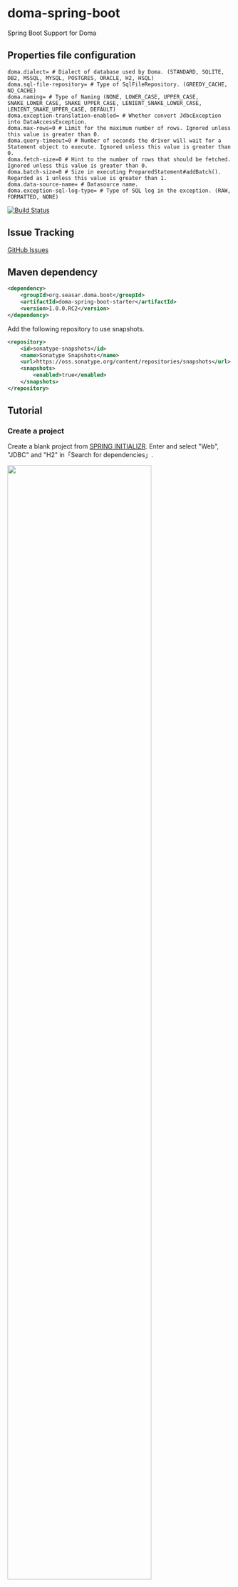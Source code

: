 # doma-spring-boot

Spring Boot Support for Doma

## Properties file configuration

``` properties
doma.dialect= # Dialect of database used by Doma. (STANDARD, SQLITE, DB2, MSSQL, MYSQL, POSTGRES, ORACLE, H2, HSQL)
doma.sql-file-repository= # Type of SqlFileRepository. (GREEDY_CACHE, NO_CACHE)
doma.naming= # Type of Naming (NONE, LOWER_CASE, UPPER_CASE, SNAKE_LOWER_CASE, SNAKE_UPPER_CASE, LENIENT_SNAKE_LOWER_CASE, LENIENT_SNAKE_UPPER_CASE, DEFAULT)
doma.exception-translation-enabled= # Whether convert JdbcException into DataAccessException.
doma.max-rows=0 # Limit for the maximum number of rows. Ignored unless this value is greater than 0.
doma.query-timeout=0 # Number of seconds the driver will wait for a Statement object to execute. Ignored unless this value is greater than 0.
doma.fetch-size=0 # Hint to the number of rows that should be fetched. Ignored unless this value is greater than 0.
doma.batch-size=0 # Size in executing PreparedStatement#addBatch(). Regarded as 1 unless this value is greater than 1.
doma.data-source-name= # Datasource name.
doma.exception-sql-log-type= # Type of SQL log in the exception. (RAW, FORMATTED, NONE)
```
[![Build Status](https://travis-ci.org/domaframework/doma-spring-boot.svg?branch=master)](https://travis-ci.org/domaframework/doma-spring-boot)

## Issue Tracking

[GitHub Issues](https://github.com/domaframework/doma-spring-boot/issues)

## Maven dependency

``` xml
<dependency>
    <groupId>org.seasar.doma.boot</groupId>
    <artifactId>doma-spring-boot-starter</artifactId>
    <version>1.0.0.RC2</version>
</dependency>
```

Add the following repository to use snapshots.

``` xml
<repository>
    <id>sonatype-snapshots</id>
    <name>Sonatype Snapshots</name>
    <url>https://oss.sonatype.org/content/repositories/snapshots</url>
    <snapshots>
        <enabled>true</enabled>
    </snapshots>
</repository>
```

## Tutorial

### Create a project

Create a blank project from [SPRING INITIALIZR](https://start.spring.io). 
Enter and select "Web", "JDBC" and "H2" in「Search for dependencies」.

<img width="80%" src="https://qiita-image-store.s3.amazonaws.com/0/1852/87eb3d20-dda4-a52d-e1e7-9adb264aef44.png">

Then click 「Generate Project」 and `demo.zip` will be downloaded. Extract the zip and import the Maven project into IDE.
In this tutorial we will use IntelliJ IDEA. In case of IDEA, only you have to do is just open `pom.xml`.

Add the following dependency to `pom.xml` so that we can use Doma with Spring Boot.

``` xml
<dependency>
    <groupId>org.seasar.doma.boot</groupId>
    <artifactId>doma-spring-boot-starter</artifactId>
    <version>1.0.0.RC2</version>
</dependency>
```

### Create an entity

Next, create the following entity

``` java
package com.example;

import org.seasar.doma.Entity;
import org.seasar.doma.GeneratedValue;
import org.seasar.doma.GenerationType;
import org.seasar.doma.Id;

@Entity
public class Reservation {
    @Id
    @GeneratedValue(strategy = GenerationType.IDENTITY)
    public Integer id;
    public String name;
}
```

### Create a DAO interface

Then, create the following DAO interface. We will add search and insert method.

``` java
package com.example;

import org.seasar.doma.Dao;
import org.seasar.doma.Insert;
import org.seasar.doma.Select;
import org.seasar.doma.boot.ConfigAutowireable;
import org.springframework.transaction.annotation.Transactional;

import java.util.List;

@ConfigAutowireable
@Dao
public interface ReservationDao {
    @Select
    List<Reservation> selectAll();

    @Insert
    @Transactional
    int insert(Reservation reservation);
}
```
`@ConfigAutowireable` is the annotation to annotate `@Repository` and `@Autowired` on generated DAO implematations using [@AnnotateWith](http://doma.readthedocs.org/ja/stable/config/#id22).

### Generate the DAO imlementation class

After create a DAO interface, build by IDE or Maven, then the implementation class will be generated. However, update methods need the corresponding SQL files **at the compile time**. Unless SQL files exist, compilation will fail.
Usually, SQL corresponding to the method will be written in `src/main/resources/META-INF/(FQCN)/(class name)/(method name).sql`. In this case, it's `src/main/resources/META-INF/com/example/ReservationDao/selectAll.sql`.

<img width="80%" src="https://qiita-image-store.s3.amazonaws.com/0/1852/bc75a9c8-fdb4-aafc-e5a5-0921575b556d.png" />

**Tip**: On the image above, `selectAll` is highlighted by red because the required SQL file does not exist. This feature is enabled by [Doma Support Plugin](https://github.com/siosio/DomaSupport). This is not compulsory but really useful.

<img width="60%" src="https://qiita-image-store.s3.amazonaws.com/0/1852/1aa25b5d-50e2-f19d-f539-92f6d6adc25b.png">

With this plugin, SQL file can be created easily. `Option + Enter` on the method, and select 「SQLファイルを作る。」 on the menu.

<img width="80%" src="https://qiita-image-store.s3.amazonaws.com/0/1852/d008815c-f5b8-a4cf-4b85-2e7503bac42b.png" />

Then select `.../src/main/resouces` and SQL file will be generated.

<img width="40%" src="https://qiita-image-store.s3.amazonaws.com/0/1852/f1486c0f-ba90-2f3a-d70a-dc962d1e0a76.png">


After that, write your query in this SQL file.

``` sql
SELECT
  id,
  name
FROM reservation
ORDER BY name ASC
```

<img width="80%" src="https://qiita-image-store.s3.amazonaws.com/0/1852/dd62c85b-5ccb-13ef-6927-8e17f12903db.png" />

Build again, then compilation will succeed and you can see `ReservationDaoImpl` is generated under `target` and compiled.

<img src="https://qiita-image-store.s3.amazonaws.com/0/1852/2a23f92d-348a-d7ff-957a-027a80473983.png" />

### Create an application

Let's make a small application using `ReservationDao` in `DemoApplication`.

``` java
package com.example;

import org.springframework.beans.factory.annotation.Autowired;
import org.springframework.boot.CommandLineRunner;
import org.springframework.boot.SpringApplication;
import org.springframework.boot.autoconfigure.SpringBootApplication;
import org.springframework.context.annotation.Bean;
import org.springframework.web.bind.annotation.RequestMapping;
import org.springframework.web.bind.annotation.RestController;

import java.util.Arrays;
import java.util.List;

@SpringBootApplication
@RestController
public class DemoApplication {

    public static void main(String[] args) {
        SpringApplication.run(DemoApplication.class, args);
    }

    @Autowired
    ReservationDao reservationDao;

    // Insert data at initailizing phase using ReservationDao#insert
    @Bean
    CommandLineRunner runner() {
        return args -> Arrays.asList("spring", "spring boot", "spring cloud", "doma").forEach(s -> {
            Reservation r = new Reservation();
            r.name = s;
            reservationDao.insert(r);
        });
    }

    @RequestMapping(path = "/")
    List<Reservation> all() {
        return reservationDao.selectAll();
    }
}
```

Next configure the SQL dialect for Doma. In this case, we use H2 database, so set 

``` properties
doma.dialect=h2
```

in `application.properties`.

Property values can be suggested by `Ctrl + Space`.

<img width="60%" src="https://qiita-image-store.s3.amazonaws.com/0/1852/b6416edb-748c-54e4-a473-0fcce5870963.png" />


<img width="60%" src="https://qiita-image-store.s3.amazonaws.com/0/1852/92179170-839a-d3be-d05b-18f8e4fa0f3c.png" />

Doma does not generate schema, so DDL script is needed. Create `src/main/resources/schema.sql` as follows:

``` sql
CREATE TABLE reservation (
  id   IDENTITY,
  NAME VARCHAR(50)
);
```

**Tip**:
Executing `schema.sql` can be skipped by setting `spring.datasource.initialize=false`. This will be helpful in deploying.

Finally, run `main` method on `DemoApplication`, then the application will launch.

Access [http://localhost:8080](http://localhost:8080), the result of `selectAll.sql` will show.

<img width="80%" src="https://qiita-image-store.s3.amazonaws.com/0/1852/c962a9a6-8eae-fc2f-167f-86af07988e8a.png" />


### Add a method

Add `selectByName` to try Doma's 2 way SQL.

``` java
@ConfigAutowireable
@Dao
public interface ReservationDao {
    @Select
    List<Reservation> selectAll();

    @Select
    List<Reservation> selectByName(String name);

    @Insert
    @Transactional
    int insert(Reservation reservation);
}
```

Write the correspoinding SQL in `src/main/resources/META-INF/com/example/ReservationDao/selectByName.sql`.

``` sql
SELECT
  id,
  name
FROM reservation
WHERE name LIKE /* @prefix(name) */'spring%' ESCAPE '$'
```

Check the [doc](http://doma.readthedocs.org/ja/stable/expression/#id11) for the special expression in SQL comment.

This SQL can be executed as it is!

<img width="80%" src="https://qiita-image-store.s3.amazonaws.com/0/1852/2ec92660-9370-572e-8b54-eb169cf705f3.png" />

<img width="80%" src="https://qiita-image-store.s3.amazonaws.com/0/1852/07c3a4ea-0786-95a7-b812-2630ccd4889b.png" />

Add the following method to Controller and call `ReservationDao#selectByName`.

``` java
    @RequestMapping(path = "/", params = "name")
    List<Reservation> name(@RequestParam String name) {
        return reservationDao.selectByName(name);
    }
```

<img width="80%" src="https://qiita-image-store.s3.amazonaws.com/0/1852/618907ba-bdc0-ad8b-e33e-c3ae2c6f64d6.png" />

<img width="80%" src="https://qiita-image-store.s3.amazonaws.com/0/1852/d8f0ff19-f88b-dcee-e478-9a7ae7bae549.png" />

[Source code](https://github.com/making/doma2-spring-boot-demo)


## License

Licensed under the Apache License, Version 2.0.
